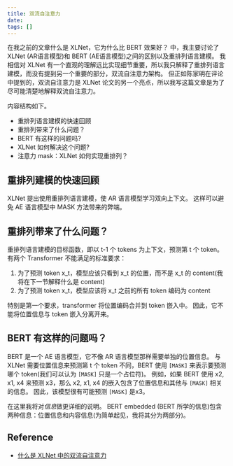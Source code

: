 ```yaml
---
title: 双流自注意力
date:
tags: []
---
```


在我之前的文章什么是 XLNet，它为什么比 BERT 效果好？
中，我主要讨论了 XLNet (AR语言模型)和 BERT (AE语言模型)之间的区别以及重排列语言建模。
我相信对 XLNet 有一个直观的理解远比实现细节重要，所以我只解释了重排列语言建模，而没有提到另一个重要的部分，双流自注意力架构。
但正如陈家明在评论中提到的，双流自注意力是 XLNet 论文的另一个亮点，所以我写这篇文章是为了尽可能清楚地解释双流自注意力。

内容结构如下。

- 重排列语言建模的快速回顾
- 重排列带来了什么问题？
- BERT 有这样的问题吗?
- XLNet 如何解决这个问题?
- 注意力 mask：XLNet 如何实现重排列？

## 重排列建模的快速回顾

XLNet 提出使用重排列语言建模，使 AR 语言模型学习双向上下文。
这样可以避免 AE 语言模型中 MASK 方法带来的弊端。

## 重排列带来了什么问题？

重排列语言建模的目标函数，即以 t-1 个 tokens 为上下文，预测第 t 个 token。
有两个 Transformer 不能满足的标准要求：
1. 为了预测 token x_t，模型应该只看到 x_t 的位置，而不是 x_t 的 content(我将在下一节解释什么是 content)
2. 为了预测 token x_t，模型应该将 x_t 之前的所有 token 编码为 content

特别是第一个要求，transformer 将位置编码合并到 token 嵌入中。
因此，它不能将位置信息与 token 嵌入分离开来。

## BERT 有这样的问题吗？

BERT 是一个 AE 语言模型，它不像 AR 语言模型那样需要单独的位置信息。
与 XLNet 需要位置信息来预测第 t 个 token 不同，BERT 使用 `[MASK]` 来表示要预测哪个 token(我们可以认为 `[MASK]` 只是一个占位符)。
例如，如果 BERT 使用 x2, x1, x4 来预测 x3，那么 x2, x1, x4 的嵌入包含了位置信息和其他与 `[MASK]` 相关的信息。
因此，该模型很有可能预测 `[MASK]` 是x3。

在这里我将对*信息*做更详细的说明。
BERT embedded (BERT 所学的信息)包含两种信息：位置信息和内容信息(为简单起见，我将其分为两部分)。



## Reference

- [什么是 XLNet 中的双流自注意力](https://cloud.tencent.com/developer/article/1593111)